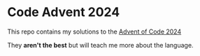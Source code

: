 # Code Advent 2024

This repo contains my solutions to the [Advent of Code 2024](https://adventofcode.com/)

They **aren't the best** but will teach me more about the language.